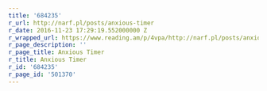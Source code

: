 ```yaml
---
title: '684235'
r_url: http://narf.pl/posts/anxious-timer
r_date: 2016-11-23 17:29:19.552000000 Z
r_wrapped_url: https://www.reading.am/p/4vpa/http://narf.pl/posts/anxious-timer
r_page_description: ''
r_page_title: Anxious Timer
r_title: Anxious Timer
r_id: '684235'
r_page_id: '501370'
---
```


